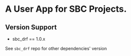# A User App for SBC Projects.

## Version Support

- sbc_drf == 1.0.x

See `sbc_drf` repo for other dependencies' version